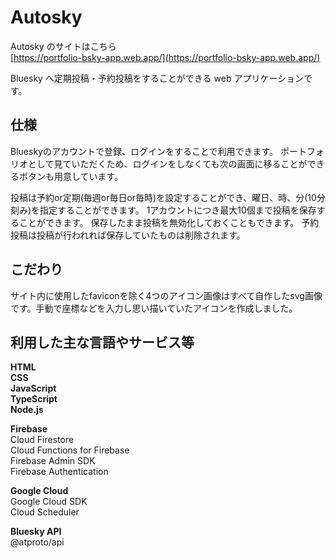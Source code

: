# Autosky

Autosky のサイトはこちら\
[https://portfolio-bsky-app.web.app/](https://portfolio-bsky-app.web.app/)

Bluesky へ定期投稿・予約投稿をすることができる web アプリケーションです。

## 仕様
Blueskyのアカウントで登録、ログインをすることで利用できます。
ポートフォリオとして見ていただくため、ログインをしなくても次の画面に移ることができるボタンも用意しています。

投稿は予約or定期(毎週or毎日or毎時)を設定することができ、曜日、時、分(10分刻み)を指定することができます。
1アカウントにつき最大10個まで投稿を保存することができます。
保存したまま投稿を無効化しておくこともできます。
予約投稿は投稿が行われれば保存していたものは削除されます。

## こだわり

サイト内に使用したfaviconを除く4つのアイコン画像はすべて自作したsvg画像です。手動で座標などを入力し思い描いていたアイコンを作成しました。

## 利用した主な言語やサービス等

**HTML**\
**CSS**\
**JavaScript**\
**TypeScript**\
**Node.js**

**Firebase**\
Cloud Firestore\
Cloud Functions for Firebase\
Firebase Admin SDK\
Firebase Authentication

**Google Cloud**\
Google Cloud SDK\
Cloud Scheduler

**Bluesky API**\
@atproto/api
